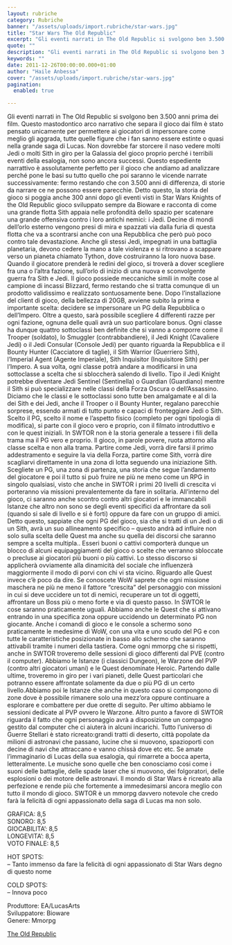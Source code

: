 ```yaml
---
layout: rubriche
category: Rubriche
banner: "/assets/uploads/import.rubriche/star-wars.jpg"
title: "Star Wars The Old Republic"
excerpt: "Gli eventi narrati in The Old Republic si svolgono ben 3.500 anni prima dei film. Questo mastodontico arco narrativo che separa il gioco dai film è stato pensato unicamente per permettere ai giocatori di impersonare come meglio gli aggrada, tutte quelle figure che i fan sanno essere estinte o quasi nella grande saga di Lucas. [&hellip"
quote: ""
description: "Gli eventi narrati in The Old Republic si svolgono ben 3.500 anni prima dei film. Questo mastodontico arco narrativo che separa il gioco dai film è stato pensato unicamente per permettere ai giocatori di impersonare come meglio gli aggrada, tutte quelle figure che i fan sanno essere estinte o quasi nella grande saga di Lucas. [&hellip"
keywords: ""
date: 2011-12-26T00:00:00.000+01:00
author: "Haile Anbessa"
cover: "/assets/uploads/import.rubriche/star-wars.jpg"
pagination:
  enabled: true

---
```


Gli eventi narrati in The Old Republic si svolgono ben 3.500 anni prima dei film. Questo mastodontico arco narrativo che separa il gioco dai film è stato pensato unicamente per permettere ai giocatori di impersonare come meglio gli aggrada, tutte quelle figure che i fan sanno essere estinte o quasi nella grande saga di Lucas. Non dovrebbe far storcere il naso vedere molti Jedi o molti Sith in giro per la Galassia del gioco proprio perché i terribili eventi della esalogia, non sono ancora successi. Questo espediente narrattivo è assolutamente perfetto per il gioco che andiamo ad analizzare perché pone le basi su tutto quello che poi saranno le vicende narrate successivamente: fermo restando che con 3.500 anni di differenza, di storie da narrare ce ne possono essere parecchie. Detto questo, la storia del gioco si poggia anche 300 anni dopo gli eventi visti in Star Wars Knights of the Old Republic gioco sviluppato sempre da Bioware e racconta di come una grande flotta Sith appaia nelle profondità dello spazio per scatenare una grande offensiva contro i loro antichi nemici: i Jedi. Decine di mondi dell’orlo esterno vengono presi di mira e spazzati via dalla furia di questa flotta che va a scontrarsi anche con una Repubblica che però può poco contro tale devastazione. Anche gli stessi Jedi, impegnati in una battaglia planetaria, devono cedere la mano a tale violenza e si ritrovano a scappare verso un pianeta chiamato Tython, dove costruiranno la loro nuova base. Quando il giocatore prenderà le redini del gioco, si troverà a dover scegliere fra una o l’altra fazione, sull’orlo di inizio di una nuova e sconvolgente guerra fra Sith e Jedi. Il gioco possiede meccaniche simili in molte cose al campione di incassi Blizzard, fermo restando che si tratta comunque di un prodotto validissimo e realizzato sontuosamente bene. Dopo l’installazione del client di gioco, della bellezza di 20GB, avviene subito la prima e importante scelta: decidere se impersonare un PG della Repubblica o dell’Impero. Oltre a questo, sarà possibile scegliere 4 differenti razze per ogni fazione, ognuna delle quali avrà un suo particolare bonus. Ogni classe ha dunque quattro sottoclassi ben definite che si vanno a comporre come il Trooper (soldato), lo Smuggler (contrabbandiere), il Jedi Knight (Cavaliere Jedi) o il Jedi Consular (Console Jedi) per quanto riguarda la Repubblica e il Bounty Hunter (Cacciatore di taglie), il Sith Warrior (Guerriero Sith), l’Imperial Agent (Agente Imperiale), Sith Inquisitor (Inquisitore Sith) per l’Impero. A sua volta, ogni classe potrà andare a modificarsi in una sottoclasse a scelta che si sbloccherà salendo di livello. Tipo il Jedi Knight potrebbe diventare Jedi Sentinel (Sentinella) o Guardian (Guardiano) mentre il Sith si può specializzare nelle classi della Forza Oscura o dell’Assassino. Diciamo che le classi e le sottoclassi sono tutte ben amalgamate e al di la dei Sith e dei Jedi, anche il Trooper o il Bounty Hunter, regalano parecchie sorprese, essendo armati di tutto punto e capaci di fronteggiare Jedi o Sith. Scelto il PG, scelto il nome e l’aspetto fisico (completo per ogni tipologia di modifica), si parte con il gioco vero e proprio, con il filmato introduttivo e con le quest iniziali. In SWTOR non è la storia generale a tessere i fili della trama ma il PG vero e proprio. Il gioco, in parole povere, ruota attorno alla classe scelta e non alla trama. Partire come Jedi, vorrà dire farsi il primo addestramento e seguire la via della Forza, partire come Sith, vorrà dire scagliarvi direttamente in una zona di lotta seguendo una iniziazione Sith. Scegliete un PG, una zona di partenza, una storia che segue l’andamento del giocatore e poi il tutto si può fruire ne più ne meno come un RPG in singolo qualsiasi, visto che anche in SWTOR i primi 20 livelli di crescita vi porteranno via missioni prevalentemente da fare in solitaria. All’interno del gioco, ci saranno anche scontro contro altri giocatori e le immancabili Istanze che altro non sono se degli eventi specifici da affrontare da soli (quando si sale di livello e si è forti) oppure da fare con un gruppo di amici. Detto questo, sappiate che ogni PG del gioco, sia che si tratti di un Jedi o di un Sith, avrà un suo allineamento specifico – questo andrà ad influire non solo sulla scelta delle Quest ma anche su quella dei discorsi che saranno sempre a scelta multipla.. Esseri buoni o cattivi comporterà dunque un blocco di alcuni equipaggiamenti del gioco o scelte che verranno sbloccate o precluse ai giocatori più buoni o più cattivi. Lo stesso discorso si applicherà ovviamente alla dinamicità del sociale che influenzerà maggiormente il modo di porvi con chi vi sta vicino. Riguardo alle Quest invece c’è poco da dire. Se conoscete WoW saprete che ogni missione maschera ne più ne meno il fattore “crescita” del personaggio con missioni in cui si deve uccidere un tot di nemici, recuperare un tot di oggetti, affrontare un Boss più o meno forte e via di questo passo. In SWTOR le cose saranno praticamente uguali. Abbiamo anche le Quest che si attivano entrando in una specifica zona oppure uccidendo un determinato PG non giocante. Anche i comandi di gioco e le console a schermo sono praticamente le medesime di WoW, con una vita e uno scudo del PG e con tutte le caratteristiche posizionate in basso allo schermo che saranno attivabili tramite i numeri della tastiera. Come ogni mmorpg che si rispetti, anche in SWTOR troveremo delle sessioni di gioco differenti dal PVE (contro il computer). Abbiamo le Istanze (i classici Dungeon), le Warzone del PVP (contro altri giocatori umani) e le Quest denominate Heroic. Partendo dalle ultime, troveremo in giro per i vari pianeti, delle Quest particolari che potranno essere affrontate solamente da due o più PG di un certo livello.Abbiamo poi le Istanze che anche in questo caso si compongono di zone dove è possibile rimanere solo una mezz’ora oppure continuare a esplorare e combattere per due orette di seguito. Per ultimo abbiamo le sessioni dedicate al PVP ovvero le Warzone. Altro punto a favore di SWTOR riguarda il fatto che ogni personaggio avrà a disposizione un compagno gestito dal computer che ci aiuterà in alcuni incarichi. Tutto l’universo di Guerre Stellari è stato ricreato:grandi tratti di deserto, città popolate da milioni di astronavi che passano, lucine che si muovono, spazioporti con decine di navi che attraccano e vanno chissà dove etc etc. Se amate l’immaginario di Lucas della sua esalogia, qui rimarrete a bocca aperta, letteralmente. Le musiche sono quelle che ben conosciamo cosi come i suoni delle battaglie, delle spade laser che si muovono, dei folgoratori, delle esplosioni o dei motore delle astronavi. Il mondo di Star Wars è ricreato alla perfezione e rende più che fortemente a immedesimarsi ancora meglio con tutto il mondo di gioco. SWTOR è un mmorpg davvero notevole che credo farà la felicità di ogni appassionato della saga di Lucas ma non solo.

GRAFICA: 8,5  
SONORO: 8,5  
GIOCABILITA’: 8,5  
LONGEVITA’: 8,5  
VOTO FINALE: 8,5

HOT SPOTS:  
– Tanto immenso da fare la felicità di ogni appassionato di Star Wars degno di questo nome

COLD SPOTS:  
– Innova poco

Produttore: EA/LucasArts  
Sviluppatore: Bioware  
Genere: Mmorpg

[The Old Republic](https://www.youtube.com/watch?v=z0RuR3FREFw)